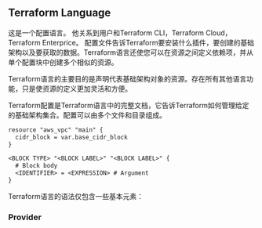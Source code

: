 ## Terraform Language

这是一个配置语言。 他关系到用户和Terraform CLI，Terraform Cloud，Terraform Enterprice。 配置文件告诉Terraform要安装什么插件，要创建的基础架构以及要获取的数据。Terraform语言还使您可以在资源之间定义依赖项，并从单个配置块中创建多个相似的资源。 

Terraform语言的主要目的是声明代表基础架构对象的资源。存在所有其他语言功能，只是使资源的定义更加灵活和方便。  

Terraform配置是Terraform语言中的完整文档，它告诉Terraform如何管理给定的基础架构集合。配置可以由多个文件和目录组成。 

```latex
resource "aws_vpc" "main" {
  cidr_block = var.base_cidr_block
}

<BLOCK TYPE> "<BLOCK LABEL>" "<BLOCK LABEL>" {
  # Block body
  <IDENTIFIER> = <EXPRESSION> # Argument
}

```

 

Terraform语言的语法仅包含一些基本元素：



### Provider